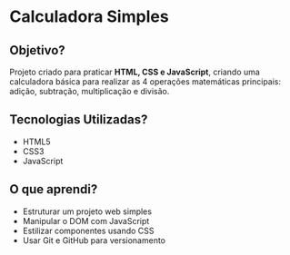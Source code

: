 # Calculadora Simples 

## Objetivo?
Projeto criado para praticar **HTML, CSS e JavaScript**, criando uma calculadora básica para realizar as 4 operações matemáticas principais: adição, subtração, multiplicação e divisão.

## Tecnologias Utilizadas?
- HTML5
- CSS3
- JavaScript

## O que aprendi?
- Estruturar um projeto web simples
- Manipular o DOM com JavaScript
- Estilizar componentes usando CSS
- Usar Git e GitHub para versionamento